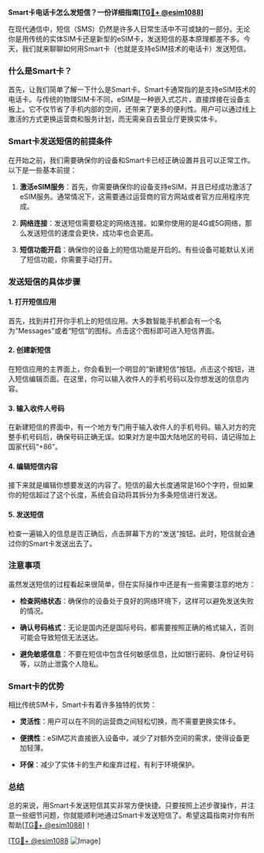 **Smart卡电话卡怎么发短信？一份详细指南[[TG💪+ @esim1088](https://t.me/s/esim1088)]**

在现代通信中，短信（SMS）仍然是许多人日常生活中不可或缺的一部分。无论你是用传统的实体SIM卡还是新型的eSIM卡，发送短信的基本原理都差不多。今天，我们就来聊聊如何用Smart卡（也就是支持eSIM技术的电话卡）发送短信。

### 什么是Smart卡？

首先，让我们简单了解一下什么是Smart卡。Smart卡通常指的是支持eSIM技术的电话卡。与传统的物理SIM卡不同，eSIM是一种嵌入式芯片，直接焊接在设备主板上。它不仅节省了手机内部的空间，还带来了更多的便利性。用户可以通过线上激活的方式更换运营商和服务计划，而无需亲自去营业厅更换实体卡。

### Smart卡发送短信的前提条件

在开始之前，我们需要确保你的设备和Smart卡已经正确设置并且可以正常工作。以下是一些基本前提：

1. **激活eSIM服务**：首先，你需要确保你的设备支持eSIM，并且已经成功激活了eSIM服务。通常情况下，这需要通过运营商的官方网站或者官方应用程序完成。
   
2. **网络连接**：发送短信需要稳定的网络连接。如果你使用的是4G或5G网络，那么发送短信的速度会更快，成功率也会更高。

3. **短信功能开启**：确保你的设备上的短信功能是开启的。有些设备可能默认关闭了短信功能，你需要手动打开。

### 发送短信的具体步骤

#### 1. 打开短信应用

首先，找到并打开你手机上的短信应用。大多数智能手机都会有一个名为“Messages”或者“短信”的图标。点击这个图标即可进入短信界面。

#### 2. 创建新短信

在短信应用的主界面上，你会看到一个明显的“新建短信”按钮。点击这个按钮，进入短信编辑页面。在这里，你可以输入收件人的手机号码以及你想发送的信息内容。

#### 3. 输入收件人号码

在新建短信的界面中，有一个地方专门用于输入收件人的手机号码。输入对方的完整手机号码后，确保号码正确无误。如果对方是中国大陆地区的号码，请记得加上国家代码“+86”。

#### 4. 编辑短信内容

接下来就是编辑你想要发送的内容了。短信的最大长度通常是160个字符，但如果你的短信超过了这个长度，系统会自动将其拆分为多条短信进行发送。

#### 5. 发送短信

检查一遍输入的信息是否正确后，点击屏幕下方的“发送”按钮。此时，短信就会通过你的Smart卡发送出去了。

### 注意事项

虽然发送短信的过程看起来很简单，但在实际操作中还是有一些需要注意的地方：

- **检查网络状态**：确保你的设备处于良好的网络环境下，这样可以避免发送失败的情况。
  
- **确认号码格式**：无论是国内还是国际号码，都需要按照正确的格式输入，否则可能会导致短信无法送达。

- **避免敏感信息**：不要在短信中包含任何敏感信息，比如银行密码、身份证号码等，以防止泄露个人隐私。

### Smart卡的优势

相比传统SIM卡，Smart卡有着许多独特的优势：

- **灵活性**：用户可以在不同的运营商之间轻松切换，而不需要更换实体卡。
  
- **便携性**：eSIM芯片直接嵌入设备中，减少了对额外空间的需求，使得设备更加轻薄。

- **环保**：减少了实体卡的生产和废弃过程，有利于环境保护。

### 总结

总的来说，用Smart卡发送短信其实非常方便快捷。只要按照上述步骤操作，并注意一些细节问题，你就能顺利地通过Smart卡发送短信了。希望这篇指南对你有所帮助[[TG💪+ @esim1088](https://t.me/s/esim1088)]！

[[TG💪+ @esim1088](https://t.me/s/esim1088) ![Image](https://i.postimg.cc/4NQfJmqS/Snipaste-2025-05-13-00-14-12.png)]